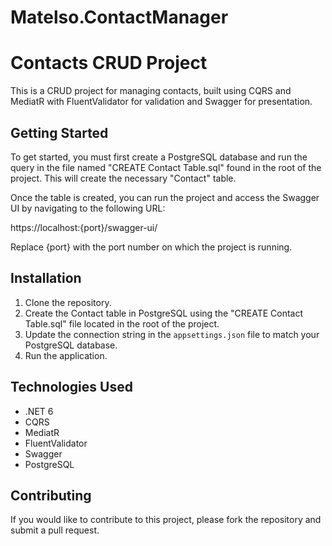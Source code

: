 # Matelso.ContactManager

# Contacts CRUD Project

This is a CRUD project for managing contacts, built using CQRS and MediatR with FluentValidator for validation and Swagger for presentation.

## Getting Started

To get started, you must first create a PostgreSQL database and run the query in the file named "CREATE Contact Table.sql" found in the root of the project. This will create the necessary "Contact" table.

Once the table is created, you can run the project and access the Swagger UI by navigating to the following URL:

https://localhost:{port}/swagger-ui/


Replace {port} with the port number on which the project is running.

## Installation

1. Clone the repository.
2. Create the Contact table in PostgreSQL using the "CREATE Contact Table.sql" file located in the root of the project.
3. Update the connection string in the `appsettings.json` file to match your PostgreSQL database.
4. Run the application.


## Technologies Used

- .NET 6
- CQRS
- MediatR
- FluentValidator
- Swagger
- PostgreSQL

## Contributing

If you would like to contribute to this project, please fork the repository and submit a pull request. 
